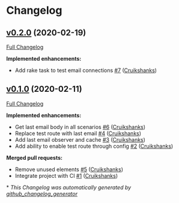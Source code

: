 # Changelog

## [v0.2.0](https://github.com/DEFRA/defra-ruby-email/tree/v0.2.0) (2020-02-19)

[Full Changelog](https://github.com/DEFRA/defra-ruby-email/compare/v0.1.0...v0.2.0)

**Implemented enhancements:**

- Add rake task to test email connections [\#7](https://github.com/DEFRA/defra-ruby-email/pull/7) ([Cruikshanks](https://github.com/Cruikshanks))

## [v0.1.0](https://github.com/DEFRA/defra-ruby-email/tree/v0.1.0) (2020-02-11)

[Full Changelog](https://github.com/DEFRA/defra-ruby-email/compare/db4875196024ca38525c8785dd3d798ed754128c...v0.1.0)

**Implemented enhancements:**

- Get last email body in all scenarios [\#6](https://github.com/DEFRA/defra-ruby-email/pull/6) ([Cruikshanks](https://github.com/Cruikshanks))
- Replace test route with last email [\#4](https://github.com/DEFRA/defra-ruby-email/pull/4) ([Cruikshanks](https://github.com/Cruikshanks))
- Add last email observer and cache [\#3](https://github.com/DEFRA/defra-ruby-email/pull/3) ([Cruikshanks](https://github.com/Cruikshanks))
- Add ability to enable test route through config [\#2](https://github.com/DEFRA/defra-ruby-email/pull/2) ([Cruikshanks](https://github.com/Cruikshanks))

**Merged pull requests:**

- Remove unused elements [\#5](https://github.com/DEFRA/defra-ruby-email/pull/5) ([Cruikshanks](https://github.com/Cruikshanks))
- Integrate project with CI [\#1](https://github.com/DEFRA/defra-ruby-email/pull/1) ([Cruikshanks](https://github.com/Cruikshanks))



\* *This Changelog was automatically generated by [github_changelog_generator](https://github.com/github-changelog-generator/github-changelog-generator)*

